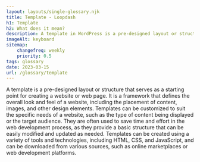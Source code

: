 ```yaml
--- 
layout: layouts/single-glossary.njk
title: Template - Loopdash
h1: Template
h2: What does it mean?
description: A template in WordPress is a pre-designed layout or structure that can be used to create consistent pages or posts on a website.
imageAlt: keyboard
sitemap:
	changefreq: weekly
	priority: 0.5
tags: glossary
date: 2023-03-15
url: /glossary/template
---
```


A template is a pre-designed layout or structure that serves as a starting point for creating a website or web page. It is a framework that defines the overall look and feel of a website, including the placement of content, images, and other design elements. Templates can be customized to suit the specific needs of a website, such as the type of content being displayed or the target audience. They are often used to save time and effort in the web development process, as they provide a basic structure that can be easily modified and updated as needed. Templates can be created using a variety of tools and technologies, including HTML, CSS, and JavaScript, and can be downloaded from various sources, such as online marketplaces or web development platforms.

